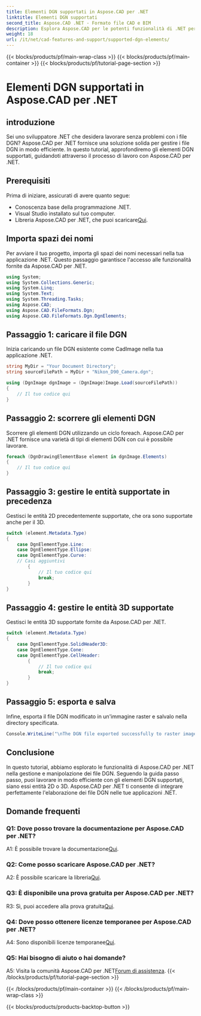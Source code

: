 ```yaml
---
title: Elementi DGN supportati in Aspose.CAD per .NET
linktitle: Elementi DGN supportati
second_title: Aspose.CAD .NET - Formato file CAD e BIM
description: Esplora Aspose.CAD per le potenti funzionalità di .NET per la gestione dei file DGN. Segui la nostra guida passo passo per lavorare senza problemi con elementi 2D e 3D.
weight: 18
url: /it/net/cad-features-and-support/supported-dgn-elements/
---
```


{{< blocks/products/pf/main-wrap-class >}}
{{< blocks/products/pf/main-container >}}
{{< blocks/products/pf/tutorial-page-section >}}

# Elementi DGN supportati in Aspose.CAD per .NET

## introduzione

Sei uno sviluppatore .NET che desidera lavorare senza problemi con i file DGN? Aspose.CAD per .NET fornisce una soluzione solida per gestire i file DGN in modo efficiente. In questo tutorial, approfondiremo gli elementi DGN supportati, guidandoti attraverso il processo di lavoro con Aspose.CAD per .NET.

## Prerequisiti

Prima di iniziare, assicurati di avere quanto segue:

- Conoscenza base della programmazione .NET.
- Visual Studio installato sul tuo computer.
-  Libreria Aspose.CAD per .NET, che puoi scaricare[Qui](https://releases.aspose.com/cad/net/).

## Importa spazi dei nomi

Per avviare il tuo progetto, importa gli spazi dei nomi necessari nella tua applicazione .NET. Questo passaggio garantisce l'accesso alle funzionalità fornite da Aspose.CAD per .NET.

```csharp
using System;
using System.Collections.Generic;
using System.Linq;
using System.Text;
using System.Threading.Tasks;
using Aspose.CAD;
using Aspose.CAD.FileFormats.Dgn;
using Aspose.CAD.FileFormats.Dgn.DgnElements;
```

## Passaggio 1: caricare il file DGN

Inizia caricando un file DGN esistente come CadImage nella tua applicazione .NET.

```csharp
string MyDir = "Your Document Directory";
string sourceFilePath = MyDir + "Nikon_D90_Camera.dgn";

using (DgnImage dgnImage = (DgnImage)Image.Load(sourceFilePath))
{
    // Il tuo codice qui
}
```

## Passaggio 2: scorrere gli elementi DGN

Scorrere gli elementi DGN utilizzando un ciclo foreach. Aspose.CAD per .NET fornisce una varietà di tipi di elementi DGN con cui è possibile lavorare.

```csharp
foreach (DgnDrawingElementBase element in dgnImage.Elements)
{
    // Il tuo codice qui
}
```

## Passaggio 3: gestire le entità supportate in precedenza

Gestisci le entità 2D precedentemente supportate, che ora sono supportate anche per il 3D.

```csharp
switch (element.Metadata.Type)
{
    case DgnElementType.Line:
    case DgnElementType.Ellipse:
    case DgnElementType.Curve:
    // Casi aggiuntivi
        {
            // Il tuo codice qui
            break;
        }
}
```

## Passaggio 4: gestire le entità 3D supportate

Gestisci le entità 3D supportate fornite da Aspose.CAD per .NET.

```csharp
switch (element.Metadata.Type)
{
    case DgnElementType.SolidHeader3D:
    case DgnElementType.Cone:
    case DgnElementType.CellHeader:
        {
            // Il tuo codice qui
            break;
        }
}
```

## Passaggio 5: esporta e salva

Infine, esporta il file DGN modificato in un'immagine raster e salvalo nella directory specificata.

```csharp
Console.WriteLine("\nThe DGN file exported successfully to raster image.\nFile saved at " + MyDir);
```

## Conclusione

In questo tutorial, abbiamo esplorato le funzionalità di Aspose.CAD per .NET nella gestione e manipolazione dei file DGN. Seguendo la guida passo passo, puoi lavorare in modo efficiente con gli elementi DGN supportati, siano essi entità 2D o 3D. Aspose.CAD per .NET ti consente di integrare perfettamente l'elaborazione dei file DGN nelle tue applicazioni .NET.

## Domande frequenti

### Q1: Dove posso trovare la documentazione per Aspose.CAD per .NET?

 A1: È possibile trovare la documentazione[Qui](https://reference.aspose.com/cad/net/).

### Q2: Come posso scaricare Aspose.CAD per .NET?

 A2: È possibile scaricare la libreria[Qui](https://releases.aspose.com/cad/net/).

### Q3: È disponibile una prova gratuita per Aspose.CAD per .NET?

 R3: Sì, puoi accedere alla prova gratuita[Qui](https://releases.aspose.com/).

### Q4: Dove posso ottenere licenze temporanee per Aspose.CAD per .NET?

 A4: Sono disponibili licenze temporanee[Qui](https://purchase.aspose.com/temporary-license/).

### Q5: Hai bisogno di aiuto o hai domande?

 A5: Visita la comunità Aspose.CAD per .NET[Forum di assistenza](https://forum.aspose.com/c/cad/19).
{{< /blocks/products/pf/tutorial-page-section >}}

{{< /blocks/products/pf/main-container >}}
{{< /blocks/products/pf/main-wrap-class >}}

{{< blocks/products/products-backtop-button >}}
